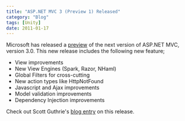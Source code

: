```yaml
---
title: "ASP.NET MVC 3 (Preview 1) Released"
category: "Blog"
tags: [Unity]
date: 2011-01-17
---
```



Microsoft has released a [preview](http://go.microsoft.com/fwlink/?LinkID=157073) of the next version of ASP.NET MVC, version 3.0\. This new release includes the following new feature;

*   View improvements
*   New View Engines (Spark, Razor, NHaml)
*   Global Filters for cross-cutting
*   New action types like HttpNotFound
*   Javascript and Ajax improvements
*   Model validation improvements
*   Dependency Injection improvements

Check out Scott Guthrie's [blog entry](http://weblogs.asp.net/scottgu/archive/2010/07/27/introducing-asp-net-mvc-3-preview-1.aspx) on this release.
